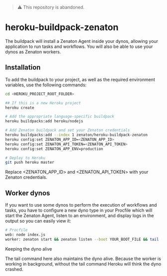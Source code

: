 > ⚠️ This repository is abandoned.

# heroku-buildpack-zenaton

The buildpack will install a Zenaton Agent inside your dynos, allowing your application to run tasks and workflows. You will also be able to use your dynos as Zenaton workers.

## Installation
To add the buildpack to your project, as well as the required environment variables, use the following commands:
```sh
cd <HEROKU_PROJECT_ROOT_FOLDER>

## If this is a new Heroku project
heroku create

# Add the appropriate language-specific buildpack
heroku buildpacks:add heroku/nodejs

# Add Zenaton buildpack and set your Zenaton credentials
heroku buildpacks:add --index 1 zenaton/heroku-buildpack-zenaton
heroku config:set ZENATON_APP_ID=<ZENATON_APP_ID>
heroku config:set ZENATON_API_TOKEN=<ZENATON_API_TOKEN>
heroku config:set ZENATON_APP_ENV=production

# Deploy to Heroku
git push heroku master
```

Replace <ZENATON_APP_ID> and <ZENATON_API_TOKEN> with your Zenaton credentials.

## Worker dynos
If you want to use some dynos to perform the execution of workflows and tasks, you have to configure a new dyno type in your Procfile which will start the Zenaton Agent, listen to an environment, and display logs in the output so you can easily view it:
```sh
# Procfile
web: node index.js
worker: zenaton start && zenaton listen --boot YOUR_BOOT_FILE && tail -f zenaton.*
```
Keeping the dyno alive

The tail command here also maintains the dyno alive. Because the worker is working in background, without the tail command Heroku will think the dyno crashed.
